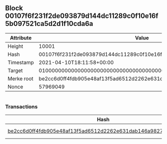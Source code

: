 ## Block 00107f6f231f2de093879d144dc11289c0f10e16f5b097521ca5d2d1f10cda6a

Attribute | Value
--- | ---
Height | 10001
Hash | 00107f6f231f2de093879d144dc11289c0f10e16f5b097521ca5d2d1f10cda6a
Timestamp | 2021-04-10T18:11:58+00:00
Target | 0100000000000000000000000000000000000000000000000000000000000000
Merke root | be2cc6d0ff4fdb905e48af13f5ad6512d2262e631dab146a98275eda5cdf582b
Nonce | 57969049

```

```

### Transactions

Hash | Amount
--- | ---
[be2cc6d0ff4fdb905e48af13f5ad6512d2262e631dab146a98275eda5cdf582b](be2cc6d0ff4fdb905e48af13f5ad6512d2262e631dab146a98275eda5cdf582b.md) | 10.00000000 SKEPTI 
